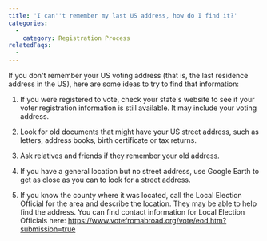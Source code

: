 ```yaml
---
title: 'I can''t remember my last US address, how do I find it?'
categories:
  - 
    category: Registration Process
relatedFaqs:
  -
---
```

If you don't remember your US voting address (that is, the last residence address in the US), here are some ideas to try to find that information:

1. If you were registered to vote, check your state's website to see if your voter registration information is still available. It may include your voting address.

2. Look for old documents that might have your US street address, such as letters, address books, birth certificate or tax returns.

3. Ask relatives and friends if they remember your old address.

4. If you have a general location but no street address, use Google Earth to get as close as you can to look for a street address.

5. If you know the county where it was located, call the Local Election Official for the area and describe the location. They may be able to help find the address. You can find contact information for Local Election Officials here: https://www.votefromabroad.org/vote/eod.htm?submission=true